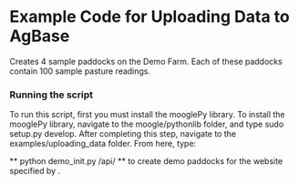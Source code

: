 # Example Code for Uploading Data to AgBase

Creates 4 sample paddocks on the Demo Farm.  Each of these paddocks contain 100 sample pasture readings.

### Running the script

To run this script, first you must install the mooglePy library.  To install the mooglePy library, navigate to the moogle/pythonlib folder, and type sudo setup.py develop.
After completing this step, navigate to the examples/uploading_data folder.  From here, type: 

** python demo_init.py <server address>/api/ ** to create demo paddocks for the website specified by <server address>.


